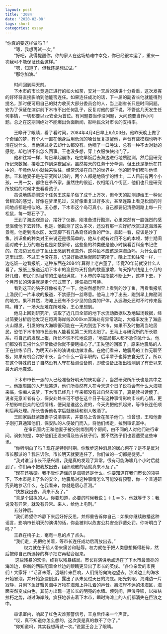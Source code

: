 ```yaml
---
layout: post
title: '2084'
date: '2020-02-08'
tags: short
categories: essay
---
```

“你真的要这样做吗？”<br>
　　“嗯，我想再试一次。”<br>
　　“好吧，我得提醒你，你的家人在这场劫难中幸免，你已经很幸运了，重来一次我可不能保证还会这样。”<br>
　　“嗯，知道了，但我还是想试试。”<br>
　　“那你加油。”<br>

　　时间回到两天前。<br>
　　下木市的市长竞选正进行的如火如荼，安对一天后的演讲十分看重，这次发挥的好坏将直接影响到他能否连任。如果连任成功的话，下一届的副省长他就能得到提名，那时便可用自己的财力收买大部分委员会的人，当上副省长只是时间问题。安为了保证在演讲前下木市不出任何乱子，反复对他的部下说，不管这几天发生任何事情，一切都要以zz安全为首位。有问题要当作没问题，大问题要当作小问题。总之在这期间绝对不能爆出负面新闻，影响民众对市长的支持率。<br>

　　王睁开了眼睛，看了看时间，2084年4月4日早上6点03分。他昨天晚上做了个奇怪的梦，有个人一直在他身后用低沉的嗓音反复提醒他，声音有些模糊也听不清在说什么，当他转过身去却什么都没有。他咽了一口唾沫，总有一种不太对劲的感觉，却也讲不出怎么回事。王也没多想，穿上衣服快快出门了。<br>
　　他和往常一样，每日早起晨练，吃完早饭后去海边进行地质勘测，然后回研究所记录数据，接着工作到深夜回家。虽然每天的任务十分单调，但王还是挺乐在其中的，毕竟他从小就独来独往，经常沉浸在自己的世界中，他的同学们都叫他怪胎。王和他妻子是在研究所认识的，两个人都是地质学的博士。二人目前有两个小孩，一男一女，都住在爷爷家。虽然住的很近，仅相距几个街区，他们也只是研究所放假的时候才去看看孩子。<br>
　　虽说地质勘测这个任务王这辈子做了成千上万次，但今天的勘测却给王一种似曾相识的感觉，好像在梦里见过，又好像重复过好多次，甚至连路上看见松鼠的时间地点都是相似的。王心想，下木市这个岛可真小，自己都要记清勘测路上每一只松鼠，每一颗石子了。<br>
　　王到了海边观测台，摆好了仪器，刚准备进行勘测，心里突然有一股强烈的感觉驱使他下去转转。也是，他勘测了这么多次，还没有那一次好好欣赏过这海滩美景呢。他走到浅水区，发现脚下有几条奇怪的鱼的尸体，拿起一看，应该是沙丁鱼。辨识鱼的种类对王来说还是很简单的，他从小就有过目不忘的本领，博士期间面对成千上万的岩石也是如数家珍，这些鱼的种类便是他小时候看百科全书记住的。在海边发现沙丁鱼让王感到有点意外，这种鱼不应该是深海鱼吗，为什么会在这里出现。不过王也没在意，记录好数据后就回研究所了。晚上王和往常一样，一边吃饭一边看报纸，这种东西在2084年算得上老古董了，毕竟70年前就没什么人看了。报纸上报道近期下木市的渔民每天打鱼的数量激增，每天挣的钱是上个月的好几倍，市民们对目前的生活很满意，下木市的幸福指数不断上升，这样下去，下个月市长的演讲就是走个形式罢了，连任指日可待。<br>
　　看到这王的脑子好像被电了一下，他突然想到早上看到的沙丁鱼，再看看报纸上渔民们一片丰收的报道，不禁感到一丝寒意。他马上冲了出去，跑到早上做勘测的地方。果不其然，海滩上还有不少少见的鱼类的尸体，从远海处还时不时传来轰鸣。糟了，一场大劫难在所难免，王心里想到。<br>
　　他马上回到研究所，调取了近几日全部的地下水流动数据以及地磁场数据，经过简要分析后他发现在距离海岸线2000km深海处有异常活动，大概率发生了海底火山爆发，引发的特大海啸很可能在一天内到达下木市，如果不及时撤离当地居民，恐怕下木市的市民没有人能看见第二天的太阳了。王马上与研究所的所长联系，将自己的发现上报，所长不慌不忙地说道，“地震局都人都不急你急什么，他们都没有汇报什么异常数据你就不要瞎操心了。”王失望的回家了。原来地震局的人正在排练节目，为明天市长的演讲成功做准备。在他们看来，地震局的工作无聊至极，如果有机会讨好市长，当个什么一官半职的，后半辈子也算衣食无忧了。所以在这个特殊的日子自然没有人守在检测设备前，即使设备正报出检测到了有史以来最大的地震波。<br>

　　下木市市长一派的人已经准备好明天的庆功宴了，当然研究所所长也是其中之一。他跟周围的人开玩笑道，他们所竟然有人在今天这个日子说将会有什么大海啸来临，像痴人说梦，下木市已经几十年来都没有过自然灾害了，真是读书读傻了。说者无意听者有心，保安处处长可不想在这个日子有这种事情影响市长的心情，更不想影响民众的恐慌情绪，便问是谁这么说的，今天先把他抓起来，等市长连任顺利后再处理。所长告诉他名字后就继续和别人敬酒了。<br>
　　王回家后赶紧跟妻子说清事实，并要马上告诉在孩子他们。谁曾想，王和他妻子刚打算通知他们，保安队的人便破门而入，将他们绑走，拉到审讯室中。<br>
　　
　　在审讯室内王和他妻子被分别绑到两个房间，由不同的人对他们进行审问。讽刺的是，幸好他们还没来得及告诉孩子们，要不然孩子们也要遭受这些审讯。<br>
　　“你听明白了吗？现在是特别时期，你散步这种消息的居心何在？是不是反对市长那派的？我告诉你，市长明天就要连任了，你们做的一切都是徒劳。”<br>
　　“我对谁当市长不感兴趣，我是真的发现了异常，很有可能海啸几个小时后就到了，你们再不把我放出去，组织疏散的话就真来不及了。”<br>
　　“现在还嘴硬。我不管你造谣的是海啸还是什么，你要知道在我们市长的领导下，下木市是出了名的安全，地震局对这种事情怎么可能没有预警，你一个普通研究员瞎参活什么。在我看来，你就是居心叵测。”<br>
　　“快放我出去，真来不及了。”<br>
　　“真是个固执的人。你要知道，必要的时候我说１＋１＝３，他就等于３；我说没有异常，就没有异常。来人，给他上电刑。”<br>
　　五分钟后。<br>
　　“我们希望你冷静下来后好好反思，并郑重告诉你自己：如果你继续散播这种谣言，影响市长明天的演讲的话，你会被判以危害公共安全罪遭处罚。你听明白了吗？”<br>
　　王靠在椅子上，奄奄一息的点了点头。<br>
　　“我们走，先把他关着，等市长连任成功后再放出去。”<br>
　　
　　权力就在于给人带来痛苦和耻辱。权力就在于把人类思想撕得粉碎，然后按你自己所选择的样子把它再粘合起来。<br>
　　
    这些残暴的欢愉，终将以残暴结局。市长将演讲地点选在了下木市最漂亮的海滩边，崭新的西装配着金丝边的眼睛更显出了市长的英俊。“各位亲爱的市民们！大家好！”话音未落，远端传来巨响，人们纷纷向海边望去。沙滩边上的海水开始冒泡，并开始急速倒退，露出了从未见过天日的海底。阳光刺眼，海滩边一片寂静，只剩下鱼虾蟹贝海中万物在海滩上挣扎着的声音。离海岸不远的浅海区，海面突然变成白色，其前方出现一道长长的明亮的水墙。顷刻间，巨浪呼啸，以摧枯拉朽之势，越过海岸线，疯狂地袭击着下木市，瞬时海滩上的人们都消失在巨浪之中。<br>

　　审讯室内，响起了红色灾难预警信号，王身后传来一个声音。<br>
　　“哎，真不知道你怎么想的，这次我是真的救不了你了。”<br>
　　“你知道吗，其实我想再试一次。”说罢王合上了眼睛。<br>